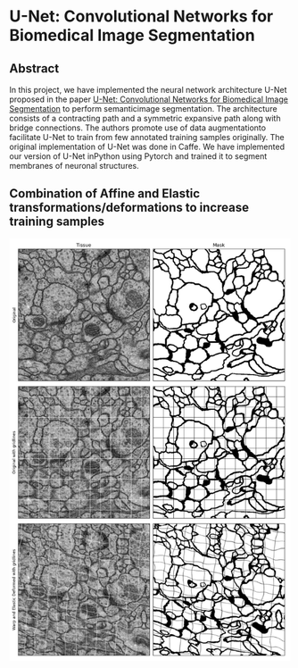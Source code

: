 # U-Net: Convolutional Networks for Biomedical Image Segmentation #

## Abstract ##

In this project, we have implemented the neural network architecture U-Net proposed in the paper [U-Net: Convolutional Networks for Biomedical Image Segmentation](https://arxiv.org/pdf/1505.04597.pdf) to perform semanticimage segmentation. The architecture consists of a contracting path and a symmetric expansive path along with bridge connections. The authors promote use of data augmentationto facilitate U-Net to train from few annotated training samples originally. The original implementation of U-Net was done in Caffe. We have implemented our version of U-Net inPython using Pytorch and trained it to segment membranes of neuronal structures.

## Combination of Affine and Elastic transformations/deformations to increase training samples ##
![alt text](https://github.com/nitinkmittal/biomedical_image_segmentation/blob/master/images/Original%20and%20Elastic%20Deformed.jpeg)